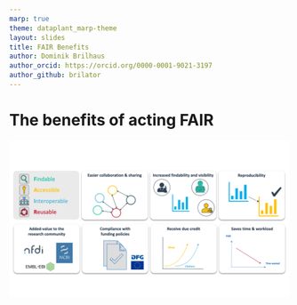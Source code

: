 ```yaml
---
marp: true
theme: dataplant_marp-theme
layout: slides
title: FAIR Benefits
author: Dominik Brilhaus
author_orcid: https://orcid.org/0000-0001-9021-3197
author_github: brilator
---
```


# The benefits of acting FAIR

<style scoped>

section p img {
width: 1100px;
height: 450px;
object-fit: cover;
}
</style>

![](../images/FAIR_Benefits.png)

